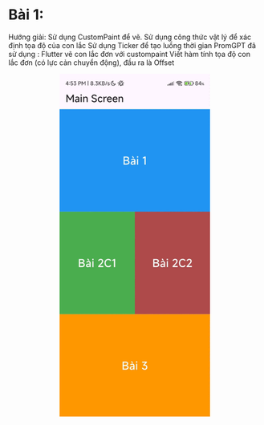# Bài 1:
Hướng giải: 
Sử dụng CustomPaint để vẽ.
Sử dụng công thức vật lý để xác định tọa độ của con lắc
Sử dụng Ticker để tạo luồng thời gian
PromGPT đã sử dụng : 
Flutter vẽ con lắc đơn với custompaint
Viết hàm tính tọa độ con lắc đơn (có lực cản chuyển động),
đầu ra là Offset
<p align="center">
  <img src="1.gif" alt="Pendulum Simulation" width="300">
</p>